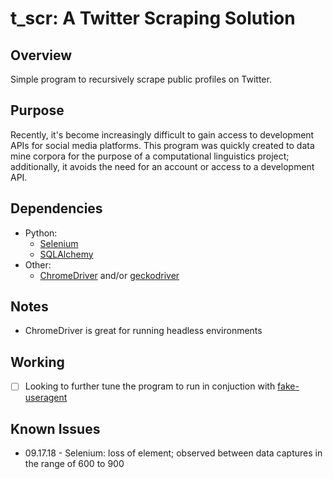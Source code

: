 # t_scr: A Twitter Scraping Solution

## Overview
Simple program to recursively scrape public profiles on Twitter.

## Purpose
Recently, it's become increasingly difficult to gain access to development APIs for social media platforms.  This program was quickly created to data mine corpora for the purpose of a computational linguistics project; additionally, it avoids the need for an account or access to a development API.

## Dependencies
* Python:
  * [Selenium](https://selenium-python.readthedocs.io)
  * [SQLAlchemy](http://www.sqlalchemy.org)
* Other:
  * [ChromeDriver](https://sites.google.com/a/chromium.org/chromedriver/) and/or [geckodriver](https://github.com/mozilla/geckodriver/releases)

## Notes
* ChromeDriver is great for running headless environments

## Working
* [ ] Looking to further tune the program to run in conjuction with [fake-useragent](https://github.com/hellysmile/fake-useragent)

## Known Issues
* 09.17.18 - Selenium: loss of element; observed between data captures in the range of 600 to 900
